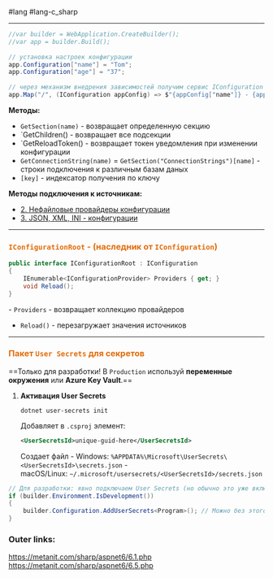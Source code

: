#lang #lang-c_sharp 

---
```csharp
//var builder = WebApplication.CreateBuilder();
//var app = builder.Build();
 
// установка настроек конфигурации
app.Configuration["name"] = "Tom";
app.Configuration["age"] = "37";
 
// через механизм внедрения зависимостей получим сервис IConfiguration
app.Map("/", (IConfiguration appConfig) => $"{appConfig["name"]} - {appConfig["age"]}");
```

**Методы:**
- `GetSection(name)` - возвращает определенную секцию
- `GetChildren() - возвращает все подсекции
- `GetReloadToken() - возвращает токен уведомления при изменении конфигурации
- `GetConnectionString(name)` = `GetSection("ConnectionStrings")[name]` - строки подключения к различным базам даных
- `[key]` - индексатор получения по ключу

**Методы подключения к источникам:**
- [2. Нефайловые провайдеры конфигурации](1.%20Languages/C-sharp/_%20ASP.NET/ASP.NET%20Core/5.%20Конфигурация/2.%20Нефайловые%20провайдеры%20конфигурации.md)
- [3. JSON, XML, INI - конфигурации](1.%20Languages/C-sharp/_%20ASP.NET/ASP.NET%20Core/5.%20Конфигурация/3.%20JSON,%20XML,%20INI%20-%20конфигурации.md)


---
### <font color="#e36c09">`IConfigurationRoot` - (наследник от `IConfiguration`)</font>

```csharp
public interface IConfigurationRoot : IConfiguration
{
    IEnumerable<IConfigurationProvider> Providers { get; }
    void Reload();
}
```
- `Providers` - возвращает коллекцию провайдеров
- `Reload()` - перезагружает значения источников

---
### <font color="#e36c09">Пакет `User Secrets` для секретов</font>
==Только для разработки! В `Production` используй **переменные окружения** или **Azure Key Vault**.==
1. **Активация User Secrets**
	```
	dotnet user-secrets init
	```
	Добавляет в `.csproj` элемент:
	```xml
	<UserSecretsId>unique-guid-here</UserSecretsId>
	```
	Создает файл 
		- Windows: `%APPDATA%\Microsoft\UserSecrets\<UserSecretsId>\secrets.json`
		- macOS/Linux: `~/.microsoft/usersecrets/<UserSecretsId>/secrets.json`


```csharp
// Для разработки: явно подключаем User Secrets (но обычно это уже включено)
if (builder.Environment.IsDevelopment())
{
    builder.Configuration.AddUserSecrets<Program>(); // Можно без этого, если UserSecretsId есть в .csproj
}
```


### Outer links:
https://metanit.com/sharp/aspnet6/6.1.php
https://metanit.com/sharp/aspnet6/6.5.php